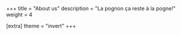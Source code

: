 +++
title = "About us"
description = "La pognon ça reste à la pogne!"
weight = 4

[extra]
theme = "invert"
+++